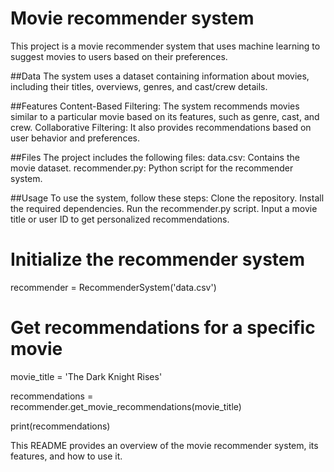 # Movie recommender system
This project is a movie recommender system that uses machine learning to suggest movies to users based on their preferences.

##Data
The system uses a dataset containing information about movies, including their titles, overviews, genres, and cast/crew details.

##Features
Content-Based Filtering: The system recommends movies similar to a particular movie based on its features, such as genre, cast, and crew.
Collaborative Filtering: It also provides recommendations based on user behavior and preferences.

##Files
The project includes the following files:
data.csv: Contains the movie dataset.
recommender.py: Python script for the recommender system.

##Usage
To use the system, follow these steps:
Clone the repository.
Install the required dependencies.
Run the recommender.py script.
Input a movie title or user ID to get personalized recommendations.

# Initialize the recommender system
recommender = RecommenderSystem('data.csv')

# Get recommendations for a specific movie
movie_title = 'The Dark Knight Rises'

recommendations = recommender.get_movie_recommendations(movie_title)

print(recommendations)



This README provides an overview of the movie recommender system, its features, and how to use it.
